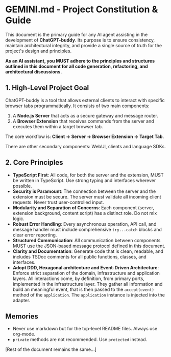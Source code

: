 # GEMINI.md - Project Constitution & Guide

This document is the primary guide for any AI agent assisting in the development of **ChatGPT-buddy**. Its purpose is to ensure consistency, maintain architectural integrity, and provide a single source of truth for the project's design and principles.

**As an AI assistant, you MUST adhere to the principles and structures outlined in this document for all code generation, refactoring, and architectural discussions.**

## 1. High-Level Project Goal

ChatGPT-buddy is a tool that allows external clients to interact with specific browser tabs programmatically. It consists of two main components:
1.  A **Node.js Server** that acts as a secure gateway and message router.
2.  A **Browser Extension** that receives commands from the server and executes them within a target browser tab.

The core workflow is: **Client -> Server -> Browser Extension -> Target Tab**.

There are other secondary components: WebUI, clients and language SDKs.

## 2. Core Principles

-   **TypeScript First**: All code, for both the server and the extension, MUST be written in TypeScript. Use strong typing and interfaces wherever possible.
-   **Security is Paramount**: The connection between the server and the extension must be secure. The server must validate all incoming client requests. Never trust user-controlled input.
-   **Modularity and Separation of Concerns**: Each component (server, extension background, content script) has a distinct role. Do not mix logic.
-   **Robust Error Handling**: Every asynchronous operation, API call, and message handler must include comprehensive `try...catch` blocks and clear error reporting.
-   **Structured Communication**: All communication between components MUST use the JSON-based message protocol defined in this document.
-   **Clarity and Documentation**: Generate code that is clean, readable, and includes TSDoc comments for all public functions, classes, and interfaces.
-   **Adopt DDD, Hexagonal architecture and Event-Driven Architecture**: Enforce strict separation of the domain, infrastructure and application layers. All interactions come, by definition, from primary ports, implemented in the infrastructure layer. They gather all information and build an meaningful event, that is then passed to the `accept(event)` method of the `application`. The `application` instance is injected into the adapter. 

## Memories

- Never use markdown but for the top-level README files. Always use org-mode.
- `private` methods are not recommended. Use `protected` instead.

[Rest of the document remains the same...]